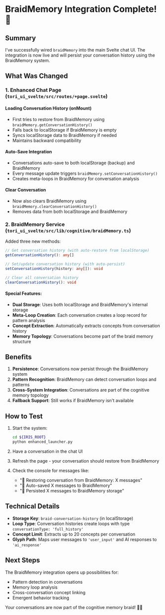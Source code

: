 # BraidMemory Integration Complete! 🧬

## Summary

I've successfully wired `braidMemory` into the main Svelte chat UI. The integration is now live and will persist your conversation history using the BraidMemory system.

## What Was Changed

### 1. Enhanced Chat Page (`tori_ui_svelte/src/routes/+page.svelte`)

#### Loading Conversation History (onMount)
- First tries to restore from BraidMemory using `braidMemory.getConversationHistory()`
- Falls back to localStorage if BraidMemory is empty
- Syncs localStorage data to BraidMemory if needed
- Maintains backward compatibility

#### Auto-Save Integration
- Conversations auto-save to both localStorage (backup) and BraidMemory
- Every message update triggers `braidMemory.setConversationHistory()`
- Creates meta-loops in BraidMemory for conversation analysis

#### Clear Conversation
- Now also clears BraidMemory using `braidMemory.clearConversationHistory()`
- Removes data from both localStorage and BraidMemory

### 2. BraidMemory Service (`tori_ui_svelte/src/lib/cognitive/braidMemory.ts`)

Added three new methods:

```typescript
// Get conversation history (with auto-restore from localStorage)
getConversationHistory(): any[]

// Set/update conversation history (with auto-persist)
setConversationHistory(history: any[]): void

// Clear all conversation history
clearConversationHistory(): void
```

#### Special Features:
- **Dual Storage**: Uses both localStorage and BraidMemory's internal storage
- **Meta-Loop Creation**: Each conversation creates a loop record for pattern analysis
- **Concept Extraction**: Automatically extracts concepts from conversation history
- **Memory Topology**: Conversations become part of the braid memory structure

## Benefits

1. **Persistence**: Conversations now persist through the BraidMemory system
2. **Pattern Recognition**: BraidMemory can detect conversation loops and patterns
3. **Cross-System Integration**: Conversations are part of the cognitive memory topology
4. **Fallback Support**: Still works if BraidMemory isn't available

## How to Test

1. Start the system:
   ```bash
   cd ${IRIS_ROOT}
   python enhanced_launcher.py
   ```

2. Have a conversation in the chat UI

3. Refresh the page - your conversation should restore from BraidMemory

4. Check the console for messages like:
   - "🧬 Restoring conversation from BraidMemory: X messages"
   - "🧬 Auto-saved X messages to BraidMemory"
   - "🧬 Persisted X messages to BraidMemory storage"

## Technical Details

- **Storage Key**: `braid-conversation-history` (in localStorage)
- **Loop Type**: Conversation histories create loops with type `conversationType: 'full_history'`
- **Concept Limit**: Extracts up to 20 concepts per conversation
- **Glyph Path**: Maps user messages to `'user_input'` and AI responses to `'ai_response'`

## Next Steps

The BraidMemory integration opens up possibilities for:
- Pattern detection in conversations
- Memory loop analysis
- Cross-conversation concept linking
- Emergent behavior tracking

Your conversations are now part of the cognitive memory braid! 🧬✨
